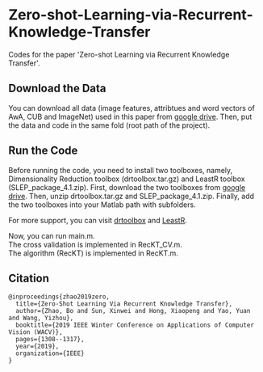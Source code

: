 # Zero-shot-Learning-via-Recurrent-Knowledge-Transfer
Codes for the paper 'Zero-shot Learning via Recurrent Knowledge Transfer'.


## Download the Data
You can download all data (image features, attribtues and word vectors of AwA, CUB and ImageNet) used in this paper 
from [google drive](https://drive.google.com/open?id=18YYOi5FxiBJ5TYLfOkzO3HGw_w-EveyY). 
Then, put the data and code in the same fold (root path of the project).


## Run the Code
Before running the code, you need to install two toolboxes, namely, Dimensionality Reduction toolbox (drtoolbox.tar.gz) and LeastR toolbox (SLEP_package_4.1.zip). 
First, download the two toolboxes from [google drive](https://drive.google.com/open?id=18YYOi5FxiBJ5TYLfOkzO3HGw_w-EveyY). Then, unzip drtoolbox.tar.gz and SLEP_package_4.1.zip. Finally, add the two toolboxes into your Matlab path with subfolders. 

For more support, you can visit [drtoolbox](https://lvdmaaten.github.io/drtoolbox/) and [LeastR](http://www.yelab.net/software/SLEP/). <br>

Now, you can run main.m. <br>
The cross validation is implemented in RecKT_CV.m. <br>
The algorithm (RecKT) is implemented in RecKT.m. <br>

## Citation
```
@inproceedings{zhao2019zero,
  title={Zero-Shot Learning Via Recurrent Knowledge Transfer},
  author={Zhao, Bo and Sun, Xinwei and Hong, Xiaopeng and Yao, Yuan and Wang, Yizhou},
  booktitle={2019 IEEE Winter Conference on Applications of Computer Vision (WACV)},
  pages={1308--1317},
  year={2019},
  organization={IEEE}
}
```
